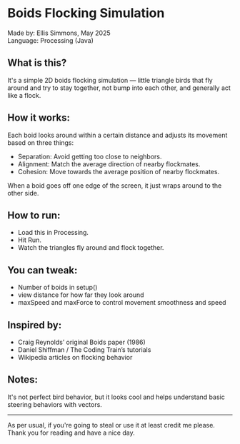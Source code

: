 Boids Flocking Simulation
=========================

Made by: Ellis Simmons, May 2025  
Language: Processing (Java)

What is this?
-------------
It's a simple 2D boids flocking simulation — little triangle birds that fly around and try to stay together, not bump into each other, and generally act like a flock.

How it works:
-------------
Each boid looks around within a certain distance and adjusts its movement based on three things:
- Separation: Avoid getting too close to neighbors.
- Alignment: Match the average direction of nearby flockmates.
- Cohesion: Move towards the average position of nearby flockmates.

When a boid goes off one edge of the screen, it just wraps around to the other side.

How to run:
-----------
- Load this in Processing.
- Hit Run.
- Watch the triangles fly around and flock together.

You can tweak:
--------------
- Number of boids in setup()
- view distance for how far they look around
- maxSpeed and maxForce to control movement smoothness and speed

Inspired by:
------------
- Craig Reynolds’ original Boids paper (1986)
- Daniel Shiffman / The Coding Train’s tutorials
- Wikipedia articles on flocking behavior

Notes:
------
It's not perfect bird behavior, but it looks cool and helps understand basic steering behaviors with vectors.

---
As per usual, if you're going to steal or use it at least credit me please. Thank you for reading and have a nice day.
